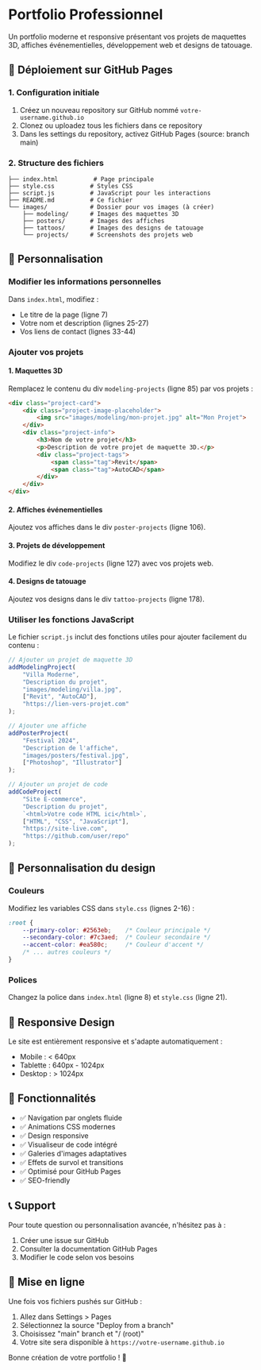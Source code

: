 # Portfolio Professionnel

Un portfolio moderne et responsive présentant vos projets de maquettes 3D, affiches événementielles, développement web et designs de tatouage.

## 🚀 Déploiement sur GitHub Pages

### 1. Configuration initiale
1. Créez un nouveau repository sur GitHub nommé `votre-username.github.io`
2. Clonez ou uploadez tous les fichiers dans ce repository
3. Dans les settings du repository, activez GitHub Pages (source: branch main)

### 2. Structure des fichiers
```
├── index.html          # Page principale
├── style.css          # Styles CSS
├── script.js          # JavaScript pour les interactions
├── README.md          # Ce fichier
└── images/            # Dossier pour vos images (à créer)
    ├── modeling/      # Images des maquettes 3D
    ├── posters/       # Images des affiches
    ├── tattoos/       # Images des designs de tatouage
    └── projects/      # Screenshots des projets web
```

## 📝 Personnalisation

### Modifier les informations personnelles
Dans `index.html`, modifiez :
- Le titre de la page (ligne 7)
- Votre nom et description (lignes 25-27)
- Vos liens de contact (lignes 33-44)

### Ajouter vos projets

#### 1. Maquettes 3D
Remplacez le contenu du div `modeling-projects` (ligne 85) par vos projets :
```html
<div class="project-card">
    <div class="project-image-placeholder">
        <img src="images/modeling/mon-projet.jpg" alt="Mon Projet">
    </div>
    <div class="project-info">
        <h3>Nom de votre projet</h3>
        <p>Description de votre projet de maquette 3D.</p>
        <div class="project-tags">
            <span class="tag">Revit</span>
            <span class="tag">AutoCAD</span>
        </div>
    </div>
</div>
```

#### 2. Affiches événementielles
Ajoutez vos affiches dans le div `poster-projects` (ligne 106).

#### 3. Projets de développement
Modifiez le div `code-projects` (ligne 127) avec vos projets web.

#### 4. Designs de tatouage
Ajoutez vos designs dans le div `tattoo-projects` (ligne 178).

### Utiliser les fonctions JavaScript

Le fichier `script.js` inclut des fonctions utiles pour ajouter facilement du contenu :

```javascript
// Ajouter un projet de maquette 3D
addModelingProject(
    "Villa Moderne",
    "Description du projet",
    "images/modeling/villa.jpg",
    ["Revit", "AutoCAD"],
    "https://lien-vers-projet.com"
);

// Ajouter une affiche
addPosterProject(
    "Festival 2024",
    "Description de l'affiche",
    "images/posters/festival.jpg",
    ["Photoshop", "Illustrator"]
);

// Ajouter un projet de code
addCodeProject(
    "Site E-commerce",
    "Description du projet",
    `<html>Votre code HTML ici</html>`,
    ["HTML", "CSS", "JavaScript"],
    "https://site-live.com",
    "https://github.com/user/repo"
);
```

## 🎨 Personnalisation du design

### Couleurs
Modifiez les variables CSS dans `style.css` (lignes 2-16) :
```css
:root {
    --primary-color: #2563eb;    /* Couleur principale */
    --secondary-color: #7c3aed;  /* Couleur secondaire */
    --accent-color: #ea580c;     /* Couleur d'accent */
    /* ... autres couleurs */
}
```

### Polices
Changez la police dans `index.html` (ligne 8) et `style.css` (ligne 21).

## 📱 Responsive Design

Le site est entièrement responsive et s'adapte automatiquement :
- Mobile : < 640px
- Tablette : 640px - 1024px  
- Desktop : > 1024px

## 🔧 Fonctionnalités

- ✅ Navigation par onglets fluide
- ✅ Animations CSS modernes
- ✅ Design responsive
- ✅ Visualiseur de code intégré
- ✅ Galeries d'images adaptatives
- ✅ Effets de survol et transitions
- ✅ Optimisé pour GitHub Pages
- ✅ SEO-friendly

## 📞 Support

Pour toute question ou personnalisation avancée, n'hésitez pas à :
1. Créer une issue sur GitHub
2. Consulter la documentation GitHub Pages
3. Modifier le code selon vos besoins

## 🚀 Mise en ligne

Une fois vos fichiers pushés sur GitHub :
1. Allez dans Settings > Pages
2. Sélectionnez la source "Deploy from a branch"
3. Choisissez "main" branch et "/ (root)"
4. Votre site sera disponible à `https://votre-username.github.io`

Bonne création de votre portfolio ! 🎉
